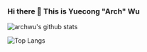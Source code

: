 ### Hi there 👋 This is Yuecong "Arch" Wu

![archwu's github stats](https://github-readme-stats.vercel.app/api?username=archwu&count_private=true)
  
![Top Langs](https://github-readme-stats.vercel.app/api/top-langs/?username=archwu&layout=compact&count_private=true)
<!--
**archwu/archwu** is a ✨ _special_ ✨ repository because its `README.md` (this file) appears on your GitHub profile.

Here are some ideas to get you started:

- 🔭 I’m currently working on ...
- 🌱 I’m currently learning ...
- 👯 I’m looking to collaborate on ...
- 🤔 I’m looking for help with ...
- 💬 Ask me about ...
- 📫 How to reach me: ...
- 😄 Pronouns: ...
- ⚡ Fun fact: ...
-->
